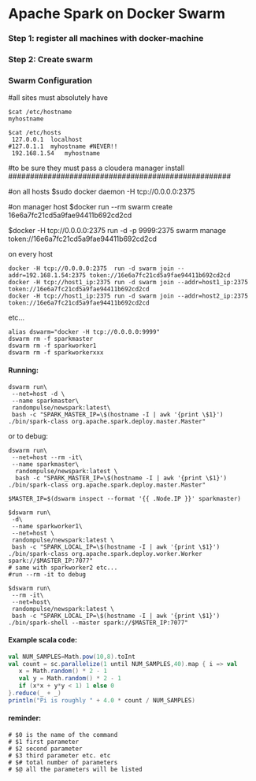 # Apache Spark on Docker Swarm

### Step 1: register all machines with docker-machine

### Step 2: Create swarm
### Swarm Configuration

#all sites must absolutely have
```shell
$cat /etc/hostname
myhostname

$cat /etc/hosts
 127.0.0.1	localhost
#127.0.1.1	myhostname #NEVER!!
 192.168.1.54	myhostname
```

#to be sure they must pass a cloudera manager install
###################################################

#on all hosts
$sudo docker daemon -H tcp://0.0.0.0:2375


#on manager host
$docker run --rm swarm create
16e6a7fc21cd5a9fae94411b692cd2cd

$docker -H tcp://0.0.0.0:2375 run -d -p 9999:2375 swarm manage token://16e6a7fc21cd5a9fae94411b692cd2cd


on every host
```shell
docker -H tcp://0.0.0.0:2375  run -d swarm join --addr=192.168.1.54:2375 token://16e6a7fc21cd5a9fae94411b692cd2cd
docker -H tcp://host1_ip:2375 run -d swarm join --addr=host1_ip:2375     token://16e6a7fc21cd5a9fae94411b692cd2cd
docker -H tcp://host1_ip:2375 run -d swarm join --addr=host2_ip:2375     token://16e6a7fc21cd5a9fae94411b692cd2cd
```
etc...

```
alias dswarm="docker -H tcp://0.0.0.0:9999"
dswarm rm -f sparkmaster
dswarm rm -f sparkworker1
dswarm rm -f sparkworkerxxx
```

#### Running:
```
dswarm run\
 --net=host -d \
 --name sparkmaster\
 randompulse/newspark:latest\
 bash -c "SPARK_MASTER_IP=\$(hostname -I | awk '{print \$1}') ./bin/spark-class org.apache.spark.deploy.master.Master"
```
or to debug:
```
dswarm run\
 --net=host --rm -it\
 --name sparkmaster\
  randompulse/newspark:latest \
  bash -c "SPARK_MASTER_IP=\$(hostname -I | awk '{print \$1}') ./bin/spark-class org.apache.spark.deploy.master.Master"
```


```
$MASTER_IP=$(dswarm inspect --format '{{ .Node.IP }}' sparkmaster)
```

```shell
$dswarm run\
 -d\
 --name sparkworker1\
 --net=host \
 randompulse/newspark:latest \
 bash -c "SPARK_LOCAL_IP=\$(hostname -I | awk '{print \$1}') ./bin/spark-class org.apache.spark.deploy.worker.Worker spark://$MASTER_IP:7077"
# same with sparkworker2 etc...
#run --rm -it to debug
```

```shell
$dswarm run\
 --rm -it\
 --net=host\
 randompulse/newspark:latest \
 bash -c "SPARK_LOCAL_IP=\$(hostname -I | awk '{print \$1}') ./bin/spark-shell --master spark://$MASTER_IP:7077"
```

#### Example scala code:

```scala
val NUM_SAMPLES=Math.pow(10,8).toInt
val count = sc.parallelize(1 until NUM_SAMPLES,40).map { i => val 
   x = Math.random() * 2 - 1
   val y = Math.random() * 2 - 1
   if (x*x + y*y < 1) 1 else 0
}.reduce(_ + _)
println("Pi is roughly " + 4.0 * count / NUM_SAMPLES)
```



#### reminder:

```shell
# $0 is the name of the command
# $1 first parameter
# $2 second parameter
# $3 third parameter etc. etc
# $# total number of parameters
# $@ all the parameters will be listed
```